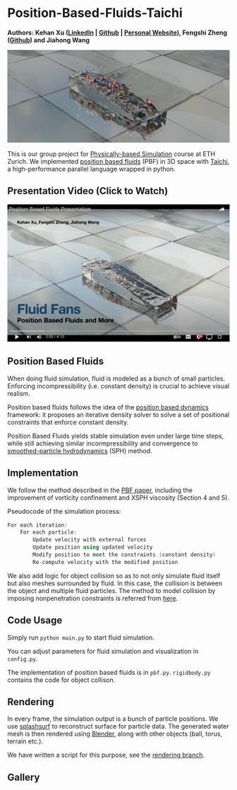 Position-Based-Fluids-Taichi
=====================================
**Authors: Kehan Xu ([LinkedIn](https://www.linkedin.com/in/kehan-xu-356139159/) | [Github](https://github.com/Fiona730) | [Personal Website](https://fiona730.github.io)), Fengshi Zheng ([Github](https://github.com/JamesZFS)) and Jiahong Wang**

<p align="center"><img src="img/teaser.png"></p>

This is our group project for [Physically-based Simulation](https://cgl.ethz.ch/teaching/simulation21/home.php) course at ETH Zurich. We implemented [position based fluids](https://mmacklin.com/pbf_sig_preprint.pdf) (PBF) in 3D space with [Taichi](https://github.com/taichi-dev/taichi), a high-performance parallel language wrapped in python.

## Presentation Video (Click to Watch)

[![](./img/video.png)](https://www.youtube.com/watch?v=QSVyB660CUs)

## Position Based Fluids
When doing fluid simulation, fluid is modeled as a bunch of small particles. Enforcing incompressibility (i.e. constant density) is crucial to achieve visual realism. 

Position based fluids follows the idea of the [position based dynamics](https://matthias-research.github.io/pages/publications/posBasedDyn.pdf) framework: it proposes an iterative density solver to solve a set of positional constraints that enforce constant density.

Position Based Fluids yields stable simulation even under large time steps, while still achieving similar incormpressibility and convergence to [smoothed-particle hydrodynamics](https://en.wikipedia.org/wiki/Smoothed-particle_hydrodynamics) (SPH) method.

## Implementation
We follow the method described in the [PBF paper](https://mmacklin.com/pbf_sig_preprint.pdf), including the improvement of vorticity confinement and XSPH viscosity (Section 4 and 5).

Pseudocode of the simulation process:
```c++
For each iteration:
    For each particle:
        Update velocity with external forces
        Update position using updated velocity
        Modify position to meet the constraints (constant density)
        Re-compute velocity with the modified position
```

We also add logic for object collision so as to not only simulate fluid itself but also meshes surrounded by fluid. In this case, the collision is between the object and multiple fluid particles. The method to model collision by imposing nonpenetration constraints is referred from [here](https://www.cs.cmu.edu/~baraff/sigcourse/notesd2.pdf).

## Code Usage
Simply run `python main.py` to start fluid simulation.

You can adjust parameters for fluid simulation and visualization in `config.py`.

The implementation of position based fluids is in `pbf.py`. `rigidbody.py` contains the code for object collison.

## Rendering
In every frame, the simulation output is a bunch of particle positions. We use [splashsurf](https://github.com/w1th0utnam3/splashsurf) to reconstruct surface for particle data. The generated water mesh is then rendered using [Blender](https://www.blender.org), along with other objects (ball, torus, terrain etc.).

We have written a script for this purpose, see the [rendering branch](xxx).

## Gallery

